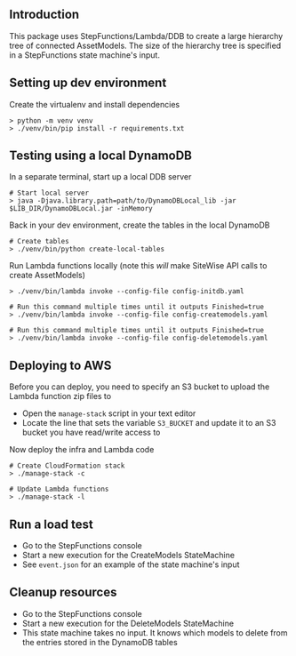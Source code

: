 ## Introduction

This package uses StepFunctions/Lambda/DDB to create a large hierarchy tree of connected
AssetModels. The size of the hierarchy tree is specified in a StepFunctions state
machine's input.


## Setting up dev environment

Create the virtualenv and install dependencies
```
> python -m venv venv
> ./venv/bin/pip install -r requirements.txt
```


## Testing using a local DynamoDB

In a separate terminal, start up a local DDB server
```
# Start local server
> java -Djava.library.path=path/to/DynamoDBLocal_lib -jar $LIB_DIR/DynamoDBLocal.jar -inMemory
```

Back in your dev environment, create the tables in the local DynamoDB
```
# Create tables
> ./venv/bin/python create-local-tables
```

Run Lambda functions locally (note this _will_ make SiteWise API calls to create AssetModels)
```
> ./venv/bin/lambda invoke --config-file config-initdb.yaml

# Run this command multiple times until it outputs Finished=true
> ./venv/bin/lambda invoke --config-file config-createmodels.yaml

# Run this command multiple times until it outputs Finished=true
> ./venv/bin/lambda invoke --config-file config-deletemodels.yaml
```


## Deploying to AWS

Before you can deploy, you need to specify an S3 bucket to upload the Lambda function
zip files to
* Open the `manage-stack` script in your text editor
* Locate the line that sets the variable `S3_BUCKET` and update it to an S3 bucket
  you have read/write access to

Now deploy the infra and Lambda code
```
# Create CloudFormation stack
> ./manage-stack -c

# Update Lambda functions
> ./manage-stack -l
```


## Run a load test
* Go to the StepFunctions console
* Start a new execution for the CreateModels StateMachine
* See `event.json` for an example of the state machine's input


## Cleanup resources
* Go to the StepFunctions console
* Start a new execution for the DeleteModels StateMachine
* This state machine takes no input. It knows which models to delete from the entries
  stored in the DynamoDB tables
